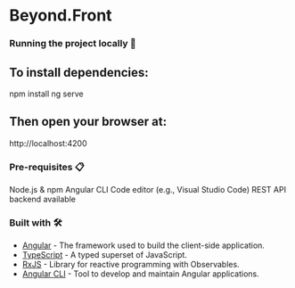 # Beyond.Front

### Running the project locally 🚀

## To install dependencies:
npm install
ng serve
## Then open your browser at:
http://localhost:4200

### Pre-requisites 📋
Node.js & npm
Angular CLI
Code editor (e.g., Visual Studio Code)
REST API backend available

### Built with 🛠️

* [Angular](https://angular.dev/) - The framework used to build the client-side application.
* [TypeScript](https://www.typescriptlang.org/) - A typed superset of JavaScript.
* [RxJS](https://rxjs.dev/) - Library for reactive programming with Observables.
* [Angular CLI](https://angular.io/cli) - Tool to develop and maintain Angular applications.

